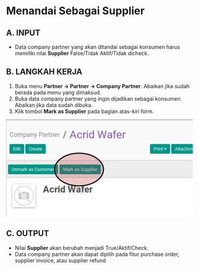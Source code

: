 # Menandai Sebagai Supplier

## A. INPUT

* Data company partner yang akan ditandai sebagai konsumen harus memiliki nilai **Supplier** False/Tidak Aktif/Tidak dicheck.

## B. LANGKAH KERJA

1. Buka menu **Partner -> Partner -> Company Partner**. Abaikan jika sudah berada pada menu yang dimaksud.
2. Buka data company partner yang ingin dijadikan sebagai konsumen. Abaikan jika data sudah dibuka.
3. Klik tombol **Mark as Supplier** pada bagian atas-kiri form.

![](../img/company-partner/tombol-mark-as-supplier.png)

## C. OUTPUT

* Nilai **Supplier** akan berubah menjadi True/Aktif/Check.
* Data company partner akan dapat dipilih pada fitur purchase order, supplier invoice, atau supplier refund
